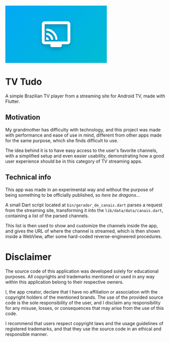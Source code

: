 ![TV Tudo Banner](/android/app/src/main/res/drawable-xhdpi/tv_banner.png)

# TV Tudo

A simple Brazilian TV player from a streaming site for Android TV, made with
Flutter.

## Motivation

My grandmother has difficulty with technology, and this project was made with
performance and ease of use in mind, different from other apps made for the
same purpose, which she finds difficult to use.

The idea behind it is to have easy access to the user's favorite channels,
with a simplified setup and even easier usability, demonstrating how a good
user experience should be in this category of TV streaming apps.

## Technical info

This app was made in an experimental way and without the purpose of being
something to be officially published, so *here be dragons*...

A small Dart script located at `bin/gerador_de_canais.dart` parses a request
from the streaming site, transforming it into the `lib/data/data/canais.dart`,
containing a list of the parsed channels.

This list is then used to show and customize the channels inside the app, and
gives the URL of where the channel is streamed, which is then shown inside a
WebView, after some hard-coded reverse-engineered procedures.

# Disclaimer

The source code of this application was developed solely for educational
purposes. All copyrights and trademarks mentioned or used in any way within this
application belong to their respective owners.

I, the app creator, declare that I have no affiliation or association with the
copyright holders of the mentioned brands. The use of the provided source code
is the sole responsibility of the user, and I disclaim any responsibility for
any misuse, losses, or consequences that may arise from the use of this code.

I recommend that users respect copyright laws and the usage guidelines of
registered trademarks, and that they use the source code in an ethical and
responsible manner.
